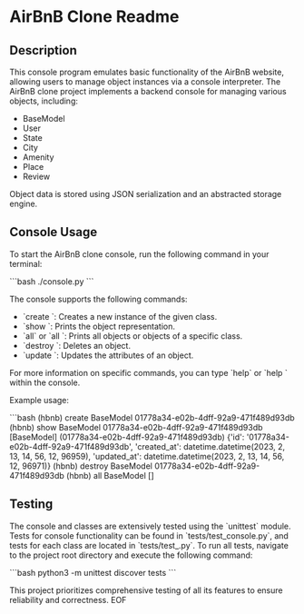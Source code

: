 # AirBnB Clone Readme

## Description
This console program emulates basic functionality of the AirBnB website, allowing users to manage object instances via a console interpreter. The AirBnB clone project implements a backend console for managing various objects, including:

- BaseModel
- User
- State
- City
- Amenity
- Place
- Review

Object data is stored using JSON serialization and an abstracted storage engine.

## Console Usage
To start the AirBnB clone console, run the following command in your terminal:

\`\`\`bash
./console.py
\`\`\`

The console supports the following commands:

- \`create <class>\`: Creates a new instance of the given class.
- \`show <class> <id>\`: Prints the object representation.
- \`all\` or \`all <class>\`: Prints all objects or objects of a specific class.
- \`destroy <class> <id>\`: Deletes an object.
- \`update <class> <id>\`: Updates the attributes of an object.

For more information on specific commands, you can type \`help\` or \`help <command>\` within the console.

Example usage:

\`\`\`bash
(hbnb) create BaseModel
01778a34-e02b-4dff-92a9-471f489d93db
(hbnb) show BaseModel 01778a34-e02b-4dff-92a9-471f489d93db
[BaseModel] (01778a34-e02b-4dff-92a9-471f489d93db) {'id': '01778a34-e02b-4dff-92a9-471f489d93db', 'created_at': datetime.datetime(2023, 2, 13, 14, 56, 12, 96959), 'updated_at': datetime.datetime(2023, 2, 13, 14, 56, 12, 96971)}
(hbnb) destroy BaseModel 01778a34-e02b-4dff-92a9-471f489d93db
(hbnb) all BaseModel
[]

## Testing
The console and classes are extensively tested using the \`unittest\` module. Tests for console functionality can be found in \`tests/test_console.py\`, and tests for each class are located in \`tests/test_<class>.py\`. To run all tests, navigate to the project root directory and execute the following command:

\`\`\`bash
python3 -m unittest discover tests
\`\`\`

This project prioritizes comprehensive testing of all its features to ensure reliability and correctness.
EOF
